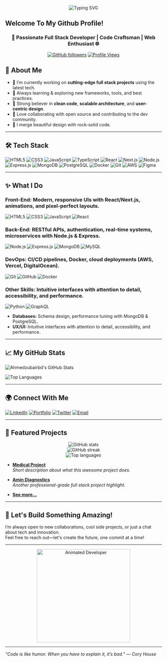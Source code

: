 <div align="center">
  <div align="center">
  <img src="https://readme-typing-svg.herokuapp.com?font=Roboto&size=30&duration=3000&pause=1000&color=%23ff0000&center=true&vCenter=true&width=600&height=100&lines=Hi,+I'm+Ahmed+Zubair;Currently,+I'm+Working+As+A;+Senior+Financial+Analyst;+At+NEXT+Ventures;A+Full+Stack+Developer+Also" alt="Typing SVG" />
</div>
</div>

## Welcome To My Github Profile! 

<h3 align="center">🚀 Passionate Full Stack Developer | Code Craftsman | Web Enthusiast 🌐</h3>

<div align="center">
  
  [![GitHub followers](https://img.shields.io/github/followers/Ahmedzubairbd?style=social)](https://github.com/Ahmedzubairbd)
  [![Profile Views](https://komarev.com/ghpvc/?username=Ahmedzubairbd&color=blue)](https://github.com/Ahmedzubairbd)
  
</div>


## 🚀 About Me

- 🔭 I’m currently working on **cutting-edge full stack projects** using the latest tech.
- 🌱 Always learning & exploring new frameworks, tools, and best practices.
- 💼 Strong believer in **clean code**, **scalable architecture**, and **user-centric design**.
- 🤝 Love collaborating with open source and contributing to the dev community.
- 🎨 I merge beautiful design with rock-solid code.

---

## 🛠️ Tech Stack

![HTML5](https://img.shields.io/badge/HTML5-E34F26?style=flat&logo=html5&logoColor=white)
![CSS3](https://img.shields.io/badge/CSS3-1572B6?style=flat&logo=css3&logoColor=white)
![JavaScript](https://img.shields.io/badge/JavaScript-F7DF1E?style=flat&logo=javascript&logoColor=black)
![TypeScript](https://img.shields.io/badge/TypeScript-3178C6?style=flat&logo=typescript&logoColor=white)
![React](https://img.shields.io/badge/React-20232A?style=flat&logo=react&logoColor=61DAFB)
![Next.js](https://img.shields.io/badge/Next.js-000000?style=flat&logo=next.js&logoColor=white)
![Node.js](https://img.shields.io/badge/Node.js-339933?style=flat&logo=node.js&logoColor=white)
![Express.js](https://img.shields.io/badge/Express.js-404D59?style=flat&logo=express&logoColor=white)
![MongoDB](https://img.shields.io/badge/MongoDB-47A248?style=flat&logo=mongodb&logoColor=white)
![PostgreSQL](https://img.shields.io/badge/PostgreSQL-316192?style=flat&logo=postgresql&logoColor=white)
![Docker](https://img.shields.io/badge/Docker-2496ED?style=flat&logo=docker&logoColor=white)
![Git](https://img.shields.io/badge/Git-F05032?style=flat&logo=git&logoColor=white)
![AWS](https://img.shields.io/badge/AWS-FF9900?style=flat&logo=amazon-aws&logoColor=white)
![Figma](https://img.shields.io/badge/Figma-F24E1E?style=flat&logo=figma&logoColor=white)

---

## ✨ What I Do

### Front-End: Modern, responsive UIs with React/Next.js, animations, and pixel-perfect layouts.
![HTML5](https://img.shields.io/badge/-HTML5-E34F26?logo=html5&logoColor=white&style=flat)
![CSS3](https://img.shields.io/badge/-CSS3-1572B6?logo=css3&logoColor=white&style=flat)
![JavaScript](https://img.shields.io/badge/-JavaScript-F7DF1E?logo=javascript&logoColor=black&style=flat)
![React](https://img.shields.io/badge/-React-61DAFB?logo=react&logoColor=black&style=flat)

### Back-End: RESTful APIs, authentication, real-time systems, microservices with Node.js & Express.
![Node.js](https://img.shields.io/badge/-Node.js-339933?logo=node.js&logoColor=white&style=flat)
![Express.js](https://img.shields.io/badge/-Express.js-000000?logo=express&logoColor=white&style=flat)
![MongoDB](https://img.shields.io/badge/-MongoDB-47A248?logo=mongodb&logoColor=white&style=flat)
![MySQL](https://img.shields.io/badge/-MySQL-4479A1?logo=mysql&logoColor=white&style=flat)

### DevOps: CI/CD pipelines, Docker, cloud deployments (AWS, Vercel, DigitalOcean).
![Git](https://img.shields.io/badge/-Git-F05032?logo=git&logoColor=white&style=flat)
![GitHub](https://img.shields.io/badge/-GitHub-181717?logo=github&logoColor=white&style=flat)
![Docker](https://img.shields.io/badge/-Docker-2496ED?logo=docker&logoColor=white&style=flat)

### Other Skills: Intuitive interfaces with attention to detail, accessibility, and performance.
![Python](https://img.shields.io/badge/-Python-3776AB?logo=python&logoColor=white&style=flat)
![GraphQL](https://img.shields.io/badge/-GraphQL-E10098?logo=graphql&logoColor=white&style=flat)

- **Databases:** Schema design, performance tuning with MongoDB & PostgreSQL.
- **UX/UI:** Intuitive interfaces with attention to detail, accessibility, and performance.

---

## 📈 My GitHub Stats

![Ahmedzubairbd's GitHub Stats](https://github-readme-stats.vercel.app/api?username=Ahmedzubairbd&show_icons=true&theme=radical)

![Top Languages](https://github-readme-stats.vercel.app/api/top-langs/?username=Ahmedzubairbd&layout=compact&theme=radical)

---

## 🌍 Connect With Me

[![LinkedIn](https://img.shields.io/badge/LinkedIn-0077B5?style=flat&logo=linkedin&logoColor=white)](https://www.linkedin.com/in/ahmedzubairbd)
[![Portfolio](https://img.shields.io/badge/Portfolio-000000?style=flat&logo=firefox&logoColor=white)](https://facebook.com/ahmedzubair.1247)
[![Twitter](https://img.shields.io/badge/Twitter-1DA1F2?style=flat&logo=twitter&logoColor=white)](https://twitter.com/Ahmedzubair57)
[![Email](https://img.shields.io/badge/Email-D14836?style=flat&logo=gmail&logoColor=white)](mailto:ahmedzubairbd@gmail.com)

---

## 📝 Featured Projects

<p align="center">
  <img src="https://github-readme-stats.vercel.app/api?username=Ahmedzubairbd&show_icons=true&theme=react" alt="GitHub stats" />
  <br/>
  <img src="https://github-readme-streak-stats.herokuapp.com/?user=Ahmedzubairbd&theme=react" alt="GitHub streak" />
  <br/>
  <img src="https://github-readme-stats.vercel.app/api/top-langs/?username=Ahmedzubairbd&layout=compact&theme=react&hide=html" alt="Top languages" />
</p>

- **[Medical Project]([https://github.com/Ahmedzubairbd/Tempo-medical](https://github.com/Ahmedzubairbd/Tempo-medical))**  
  _Short description about what this awesome project does._

- **[Amin Diagnostics]([https://github.com/Ahmedzubairbd/amin-diagnostics](https://github.com/Ahmedzubairbd/amin-diagnostics))**  
  _Another professional-grade full stack project highlight._

- **[See more...](https://github.com/Ahmedzubairbd?tab=repositories)**

---

## 🎯 Let's Build Something Amazing!

I’m always open to new collaborations, cool side projects, or just a chat about tech and innovation.  
Feel free to reach out—let's create the future, one commit at a time!

---

<p align="center">
  <img src="https://media.giphy.com/media/qgQUggAC3Pfv687qPC/giphy.gif" width="300" alt="Animated Developer" />
</p>

---

_“Code is like humor. When you have to explain it, it’s bad.” — Cory House_
